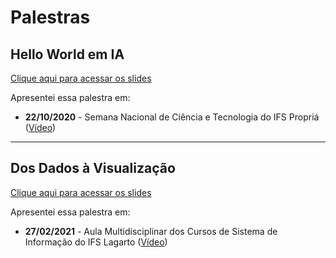 # Palestras 

## Hello World em IA 
[Clique aqui para acessar os slides](palestras/hello_world_em_ia.pdf)

Apresentei essa palestra em:

* **22/10/2020** - Semana Nacional de Ciência e Tecnologia do IFS Propriá ([Vídeo](https://www.youtube.com/watch?v=H_xqFoe37p4))

---    
## Dos Dados à Visualização
[Clique aqui para acessar os slides](palestras/dos_dados_a_visualizacao.pdf)

Apresentei essa palestra em:

* **27/02/2021** - Aula Multidisciplinar dos Cursos de Sistema de Informação do IFS Lagarto ([Vídeo](https://www.youtube.com/watch?v=cy8fyrNozNs))

